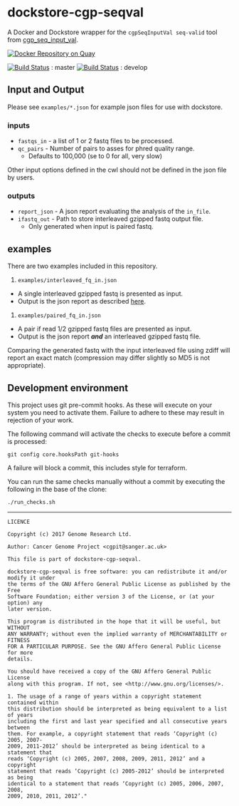 # dockstore-cgp-seqval

A Docker and Dockstore wrapper for the `cgpSeqInputVal seq-valid` tool from [cgp_seq_input_val](https://github.com/cancerit/cgp_seq_input_val).

[![Docker Repository on Quay](https://quay.io/repository/wtsicgp/dockstore-cgp-seqval/status "Docker Repository on Quay")](https://quay.io/repository/wtsicgp/dockstore-cgp-seqval)

[![Build Status](https://travis-ci.org/cancerit/dockstore-cgp-seqval.svg?branch=master)](https://travis-ci.org/cancerit/dockstore-cgp-seqval) : master
[![Build Status](https://travis-ci.org/cancerit/dockstore-cgp-seqval.svg?branch=develop)](https://travis-ci.org/cancerit/dockstore-cgp-seqval) : develop

## Input and Output

Please see `examples/*.json` for example json files for use with dockstore.

### inputs

* `fastqs_in` - a list of 1 or 2 fastq files to be processed.
* `qc_pairs` - Number of pairs to asses for phred quality range.
  * Defaults to 100,000 (se to 0 for all, very slow)

Other input options defined in the cwl should not be defined in the json file by users.

### outputs

* `report_json` - A json report evaluating the analysis of the `in_file`.
* `ifastq_out` - Path to store interleaved gzipped fastq output file.
  * Only generated when input is paired fastq.

## examples

There are two examples included in this repository.

1. `examples/interleaved_fq_in.json`
  * A single interleaved gzipped fastq is presented as input.
  * Output is the json report as described [here](https://github.com/cancerit/cgp_seq_input_val#cgpseqinputval-seq-valid).
1. `examples/paired_fq_in.json`
  * A pair if read 1/2 gzipped fastq files are presented as input.
  * Output is the json report ___and___ an interleaved gzipped fastq file.

Comparing the generated fastq with the input interleaved file using zdiff will report
an exact match (compression may differ slightly so MD5 is not appropriate).

## Development environment

This project uses git pre-commit hooks.  As these will execute on your system you
need to activate them.  Failure to adhere to these may result in rejection of your
work.

The following command will activate the checks to execute before a commit is processed:

```
git config core.hooksPath git-hooks
```

A failure will block a commit, this includes style for terraform.

You can run the same checks manually without a commit by executing the following
in the base of the clone:

```bash
./run_checks.sh
```

----

```
LICENCE

Copyright (c) 2017 Genome Research Ltd.

Author: Cancer Genome Project <cgpit@sanger.ac.uk>

This file is part of dockstore-cgp-seqval.

dockstore-cgp-seqval is free software: you can redistribute it and/or modify it under
the terms of the GNU Affero General Public License as published by the Free
Software Foundation; either version 3 of the License, or (at your option) any
later version.

This program is distributed in the hope that it will be useful, but WITHOUT
ANY WARRANTY; without even the implied warranty of MERCHANTABILITY or FITNESS
FOR A PARTICULAR PURPOSE. See the GNU Affero General Public License for more
details.

You should have received a copy of the GNU Affero General Public License
along with this program. If not, see <http://www.gnu.org/licenses/>.

1. The usage of a range of years within a copyright statement contained within
this distribution should be interpreted as being equivalent to a list of years
including the first and last year specified and all consecutive years between
them. For example, a copyright statement that reads ‘Copyright (c) 2005, 2007-
2009, 2011-2012’ should be interpreted as being identical to a statement that
reads ‘Copyright (c) 2005, 2007, 2008, 2009, 2011, 2012’ and a copyright
statement that reads ‘Copyright (c) 2005-2012’ should be interpreted as being
identical to a statement that reads ‘Copyright (c) 2005, 2006, 2007, 2008,
2009, 2010, 2011, 2012’."
```
